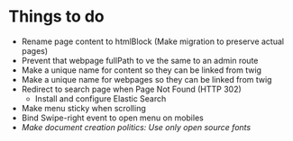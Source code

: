 Things to do
============

+ Rename page content to htmlBlock (Make migration to preserve actual pages)
+ Prevent that webpage fullPath to ve the same to an admin route
+ Make a unique name for content so they can be linked from twig
+ Make a unique name for webpages so they can be linked from twig
+ Redirect to search page when Page Not Found (HTTP 302)
  + Install and configure Elastic Search
+ Make menu sticky when scrolling
+ Bind Swipe-right event to open menu on mobiles
+ *Make document creation politics: Use only open source fonts*